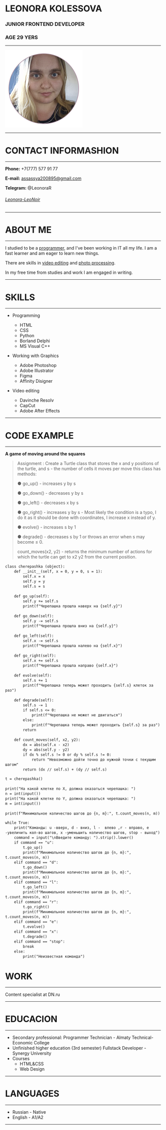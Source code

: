 # LEONORA KOLESSOVA
### JUNIOR FRONTEND DEVELOPER
### AGE 29 YERS
***

![avatar](image/ava.png)

***
# CONTACT INFORMASHION
***
**Phone:** +7(777) 577 91 77

**E-mail:** assassya200895@gmail.com

**Telegram:** @LeonoraR
###### [Leonora-LeoNoir](https://github.com/Leonora-LeoNoir "GitHub link")
***

# ABOUT ME
***
I studied to be a [programmer](#3), and I've been working in IT all my life. I am a fast learner and am eager to learn new things.

There are skills in [video editing](#1) and [photo processing](#2).

In my free time from studies and work I am engaged in writing.
***

# SKILLS
***
* Programming
    * HTML
    * CSS
    * Python
    * Borland Delphi 
    * MS Visual C++

* Working with Graphics<a id="2"></a>
    * Adobe Photoshop
    * Adobe Illustrator
    * Figma
    * Affinity Disigner

* Video editing<a id="1"></a>
    * Davinche Resolv
    * CapCut
    * Adobe After Effects
***

# CODE EXAMPLE
***
**A game of moving around the squares**
> Assignment : Create a Turtle class that stores the x and y positions of the turtle, and s - the number of cells it moves per move
> this class has methods:
> 
> ● go_up() - increases y by s
> 
> ● go_down() - decreases y by s
> 
> ● go_left() - decreases x by s
> 
> ● go_right() - increases y by s - Most likely the condition is a typo, I do it as it should be done with coordinates, I increase x instead of y. 
> 
> ● evolve() - increases s by 1
> 
> ● degrade() - decreases s by 1 or throws an error when s may become ≤ 0.
> 
> count_moves(x2, y2) - returns the minimum number of actions for which the turtle can get to x2 y2 from the current position.
``` # -*- coding: utf-8 -*-
class cherepashka (object):
    def __init__(self, x = 0, y = 0, s = 1):
        self.x = x
        self.y = y
        self.s = s

    def go_up(self):
        self.y += self.s
        print(f"Черепашка прошла наверх на {self.y}")
        
    def go_down(self):
        self.y -= self.s
        print(f"Черепашка прошла вниз на {self.y}")
    
    def go_left(self):
        self.x -= self.s
        print(f"Черепашка прошла налево на {self.x}")
        
    def go_right(self):
        self.x += self.s
        print(f"Черепашка прошла направо {self.x}")

    def evolve(self):
        self.s += 1
        print(f"Черепашка теперь может проходить {self.s} клеток за раз")
        
    def degrade(self):
        self.s -= 1
        if self.s <= 0:
            print(f"Черепашка не может не двигаться")
        else:
            print(f"Черепашка теперь может проходить {self.s} за раз")
        return 

    def count_moves(self, x2, y2):
        dx = abs(self.x - x2)
        dy = abs(self.y - y2)
        if dx % self.s != 0 or dy % self.s != 0:
            return "Невозможно дойти точно до нужной точки с текущим шагом"
        return (dx // self.s) + (dy // self.s)
```    
``` 
t = cherepashka()

print("На какой клетке по X, должна оказаться черепашка: ")
n = int(input())
print("На какой клетке по Y, должна оказаться черепашка: ")
m = int(input())

print(f"Минимальное количество шагов до {n, m}:", t.count_moves(n, m))  
```
```
while True:
    print("Команды: u -вверх, d - вниз, l -  влево ,r - вправо, e -увеличить кол-во шагов, x -уменьшить количество шагов, stop - выход")
    command = input("\nВведите команду: ").strip().lower()
    if command == "u":
        t.go_up()
        print(f"Минимальное количество шагов до {n, m}:", t.count_moves(n, m)) 
    elif command == "d":     
        t.go_down()
        print(f"Минимальное количество шагов до {n, m}:", t.count_moves(n, m)) 
    elif command == "l":
        t.go_left()
        print(f"Минимальное количество шагов до {n, m}:", t.count_moves(n, m))   
    elif command == "r":
        t.go_right()
        print(f"Минимальное количество шагов до {n, m}:", t.count_moves(n, m)) 
    elif command == "e":
        t.evolve() 
    elif command == "x":
        t.degrade()
    elif command == "stop":
        break
    else:
        print("Неизвестная команда") 
```
# WORK
***
Content specialist at DN.ru
***

# EDUCACION
***
* Secondary professional: Programmer Technician - Almaty Technical-Economic College<a id="3"></a>
* Unfinished higher education (3rd semester) Fullstack Developer - Synergy University
* Courses
    * HTML&CSS
    * Web Design
***

# LANGUAGES
***
* Russian - Native
* English - A1/A2
***